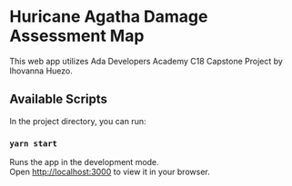 # Huricane Agatha Damage Assessment Map
This web app utilizes 
Ada Developers Academy C18 Capstone Project by Ihovanna Huezo.

## Available Scripts

In the project directory, you can run:

### `yarn start`

Runs the app in the development mode.\
Open [http://localhost:3000](http://localhost:3000) to view it in your browser.

